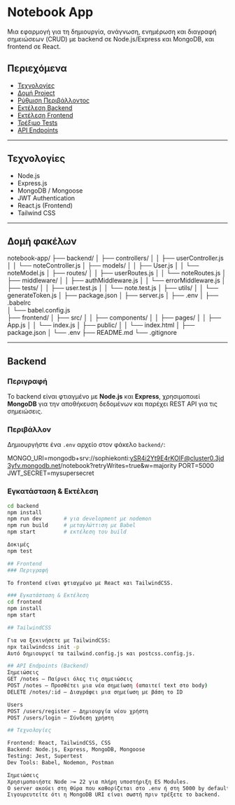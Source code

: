 # Notebook App

Μια εφαρμογή για τη δημιουργία, ανάγνωση, ενημέρωση και διαγραφή σημειώσεων (CRUD) με backend σε Node.js/Express και MongoDB, και frontend σε React.

## Περιεχόμενα

- [Τεχνολογίες](#τεχνολογίες)
- [Δομή Project](#δομή-project)
- [Ρύθμιση Περιβάλλοντος](#ρύθμιση-περιβάλλοντος)
- [Εκτέλεση Backend](#εκτέλεση-backend)
- [Εκτέλεση Frontend](#εκτέλεση-frontend)
- [Τρέξιμο Tests](#τρέξιμο-tests)
- [API Endpoints](#api-endpoints)

---

## Τεχνολογίες

- Node.js
- Express.js
- MongoDB / Mongoose
- JWT Authentication
- React.js (Frontend)
- Tailwind CSS

---

## Δομή φακέλων

notebook-app/
├── backend/
│   ├── controllers/
│   │   ├── userController.js
│   │   └── noteController.js
│   ├── models/
│   │   ├── User.js
│   │   └── noteModel.js 
│   ├── routes/
│   │   ├── userRoutes.js
│   │   └── noteRoutes.js
│   ├── middleware/
│   │   ├── authMiddleware.js
│   │   └── errorMiddleware.js
│   ├── tests/
│   │   ├── user.test.js
│   │   └── note.test.js
│   ├── utils/
│   │   └── generateToken.js
│   ├── package.json
│   ├── server.js
│   ├── .env
│   ├── .babelrc           
│   └── babel.config.js    
├── frontend/
│   ├── src/
│   │   ├── components/
│   │   ├── pages/
│   │   ├── App.js
│   │   └── index.js
│   ├── public/
│   │   └── index.html
│   ├── package.json
│   └── .env
├── README.md
└── .gitignore

---

## Backend

### Περιγραφή
Το backend είναι φτιαγμένο με **Node.js** και **Express**, χρησιμοποιεί **MongoDB** για την αποθήκευση δεδομένων και παρέχει REST API για τις σημειώσεις.

### Περιβάλλον
Δημιουργήστε ένα `.env` αρχείο στον φάκελο `backend/`:

MONGO_URI=mongodb+srv://sophiekonti:ySR4i2Yt9E4rKOIF@cluster0.3jd3yfv.mongodb.net/notebook?retryWrites=true&w=majority PORT=5000 
JWT_SECRET=mysupersecret     


### Εγκατάσταση & Εκτέλεση
```bash
cd backend
npm install
npm run dev       # για development με nodemon
npm run build     # μεταγλώττιση με Babel
npm start         # εκτέλεση του build

Δοκιμές
npm test

## Frontend
### Περιγραφή

Το frontend είναι φτιαγμένο με React και TailwindCSS.

### Εγκατάσταση & Εκτέλεση
cd frontend
npm install
npm start

## TailwindCSS

Για να ξεκινήσετε με TailwindCSS:
npx tailwindcss init -p
Αυτό δημιουργεί τα tailwind.config.js και postcss.config.js.

## API Endpoints (Backend)
Σημειώσεις
GET /notes — Παίρνει όλες τις σημειώσεις
POST /notes — Προσθέτει μια νέα σημείωση (απαιτεί text στο body)
DELETE /notes/:id — Διαγράφει μια σημείωση με βάση το ID

Users
POST /users/register — Δημιουργία νέου χρήστη
POST /users/login — Σύνδεση χρήστη

## Τεχνολογίες

Frontend: React, TailwindCSS, CSS
Backend: Node.js, Express, MongoDB, Mongoose
Testing: Jest, Supertest
Dev Tools: Babel, Nodemon, Postman

Σημειώσεις
Χρησιμοποιήστε Node >= 22 για πλήρη υποστήριξη ES Modules.
Ο server ακούει στη θύρα που καθορίζεται στο .env ή στη 5000 by default.
Σιγουρευτείτε ότι η MongoDB URI είναι σωστή πριν τρέξετε το backend.